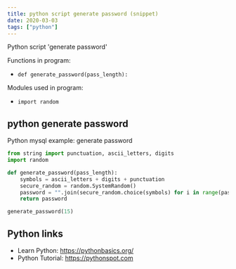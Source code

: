 ```yaml
---
title: python script generate password (snippet)
date: 2020-03-03
tags: ["python"]
---
```

Python script 'generate password'

Functions in program: 
* `def generate_password(pass_length):`

Modules used in program: 
* `import random`

## python generate password

Python mysql example: generate password

```python
from string import punctuation, ascii_letters, digits
import random

def generate_password(pass_length):
    symbols = ascii_letters + digits + punctuation
    secure_random = random.SystemRandom()
    password = "".join(secure_random.choice(symbols) for i in range(pass_length))
    return password

generate_password(15)

```

## Python links

- Learn Python: https://pythonbasics.org/
- Python Tutorial: https://pythonspot.com
